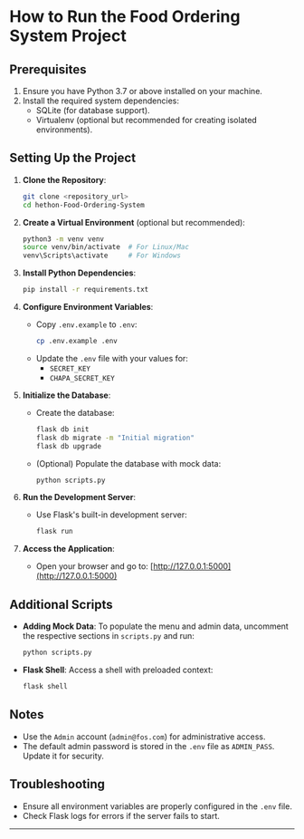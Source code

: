 
# How to Run the Food Ordering System Project

## Prerequisites
1. Ensure you have Python 3.7 or above installed on your machine.
2. Install the required system dependencies:
   - SQLite (for database support).
   - Virtualenv (optional but recommended for creating isolated environments).

## Setting Up the Project

1. **Clone the Repository**:
   ```bash
   git clone <repository_url>
   cd hethon-Food-Ordering-System
   ```

2. **Create a Virtual Environment** (optional but recommended):
   ```bash
   python3 -m venv venv
   source venv/bin/activate  # For Linux/Mac
   venv\Scripts\activate     # For Windows
   ```

3. **Install Python Dependencies**:
   ```bash
   pip install -r requirements.txt
   ```

4. **Configure Environment Variables**:
   - Copy `.env.example` to `.env`:
     ```bash
     cp .env.example .env
     ```
   - Update the `.env` file with your values for:
     - `SECRET_KEY`
     - `CHAPA_SECRET_KEY`

5. **Initialize the Database**:
   - Create the database:
     ```bash
     flask db init
     flask db migrate -m "Initial migration"
     flask db upgrade
     ```
   - (Optional) Populate the database with mock data:
     ```bash
     python scripts.py
     ```

6. **Run the Development Server**:
   - Use Flask's built-in development server:
     ```bash
     flask run
     ```

7. **Access the Application**:
   - Open your browser and go to: [http://127.0.0.1:5000](http://127.0.0.1:5000)

## Additional Scripts

- **Adding Mock Data**:
  To populate the menu and admin data, uncomment the respective sections in `scripts.py` and run:
  ```bash
  python scripts.py
  ```

- **Flask Shell**:
  Access a shell with preloaded context:
  ```bash
  flask shell
  ```

## Notes
- Use the `Admin` account (`admin@fos.com`) for administrative access.
- The default admin password is stored in the `.env` file as `ADMIN_PASS`. Update it for security.

## Troubleshooting
- Ensure all environment variables are properly configured in the `.env` file.
- Check Flask logs for errors if the server fails to start.

---